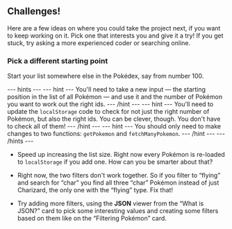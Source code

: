 ## Challenges!

Here are a few ideas on where you could take the project next, if you want to keep working on it. Pick one that interests you and give it a try! If you get stuck, try asking a more experienced coder or searching online.

### Pick a different starting point
Start your list somewhere else in the Pokédex, say from number 100.

--- hints ---
--- hint ---
You'll need to take a new input — the starting position in the list of all Pokémon — and use it and the number of Pokémon you want to work out the right ids.
--- /hint ---
--- hint ---
You'll need to update the `localStorage` code to check for not just the right number of Pokémon, but also the right ids. You can be clever, though. You don't have to check all of them!
--- /hint ---
--- hint ---
You should only need to make changes to two functions: `getPokemon` and `fetchManyPokemon`.
--- /hint ---
--- /hints ---


* Speed up increasing the list size. Right now every Pokémon is re-loaded to `localStorage` if you add one. How can you be smarter about that?

* Right now, the two filters don't work together. So if you filter to “flying” and search for “char” you find all three “char” Pokémon instead of just Charizard, the only one with the “flying” type. Fix that!

* Try adding more filters, using the **JSON** viewer from the “What is JSON?” card to pick some interesting values and creating some filters based on them like on the “Filtering Pokémon” card.